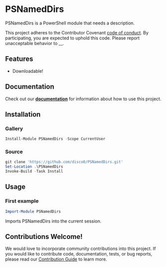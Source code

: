 # PSNamedDirs

PSNamedDirs is a PowerShell module that needs a description.

This project adheres to the Contributor Covenant [code of conduct](https://github.com/disco0/PSNamedDirs/tree/master/docs/CODE_OF_CONDUCT.md).
By participating, you are expected to uphold this code. Please report unacceptable behavior to __.

## Features

- Downloadable!

## Documentation

Check out our **[documentation](https://github.com/disco0/PSNamedDirs/tree/master/docs/en-US/PSNamedDirs.md)** for information about how to use this project.

## Installation

### Gallery

```powershell
Install-Module PSNamedDirs -Scope CurrentUser
```

### Source

```powershell
git clone 'https://github.com/disco0/PSNamedDirs.git'
Set-Location .\PSNamedDirs
Invoke-Build -Task Install
```

## Usage

### First example

```powershell
Import-Module PSNamedDirs
```

Imports PSNamedDirs into the current session.

## Contributions Welcome!

We would love to incorporate community contributions into this project.  If you would like to
contribute code, documentation, tests, or bug reports, please read our [Contribution Guide](https://github.com/disco0/PSNamedDirs/tree/master/docs/CONTRIBUTING.md) to learn more.


